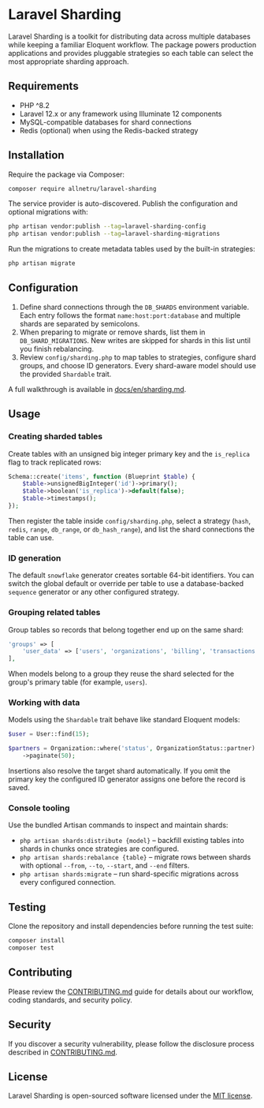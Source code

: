 # Laravel Sharding

Laravel Sharding is a toolkit for distributing data across multiple databases while keeping a familiar Eloquent workflow. The package powers production applications and provides pluggable strategies so each table can select the most appropriate sharding approach.

## Requirements

- PHP ^8.2
- Laravel 12.x or any framework using Illuminate 12 components
- MySQL-compatible databases for shard connections
- Redis (optional) when using the Redis-backed strategy

## Installation

Require the package via Composer:

```bash
composer require allnetru/laravel-sharding
```

The service provider is auto-discovered. Publish the configuration and optional migrations with:

```bash
php artisan vendor:publish --tag=laravel-sharding-config
php artisan vendor:publish --tag=laravel-sharding-migrations
```

Run the migrations to create metadata tables used by the built-in strategies:

```bash
php artisan migrate
```

## Configuration

1. Define shard connections through the `DB_SHARDS` environment variable. Each entry follows the format `name:host:port:database` and multiple shards are separated by semicolons.
2. When preparing to migrate or remove shards, list them in `DB_SHARD_MIGRATIONS`. New writes are skipped for shards in this list until you finish rebalancing.
3. Review `config/sharding.php` to map tables to strategies, configure shard groups, and choose ID generators. Every shard-aware model should use the provided `Shardable` trait.

A full walkthrough is available in [docs/en/sharding.md](docs/en/sharding.md).

## Usage

### Creating sharded tables

Create tables with an unsigned big integer primary key and the `is_replica` flag to track replicated rows:

```php
Schema::create('items', function (Blueprint $table) {
    $table->unsignedBigInteger('id')->primary();
    $table->boolean('is_replica')->default(false);
    $table->timestamps();
});
```

Then register the table inside `config/sharding.php`, select a strategy (`hash`, `redis`, `range`, `db_range`, or `db_hash_range`), and list the shard connections the table can use.

### ID generation

The default `snowflake` generator creates sortable 64-bit identifiers. You can switch the global default or override per table to use a database-backed `sequence` generator or any other configured strategy.

### Grouping related tables

Group tables so records that belong together end up on the same shard:

```php
'groups' => [
    'user_data' => ['users', 'organizations', 'billing', 'transactions'],
],
```

When models belong to a group they reuse the shard selected for the group's primary table (for example, `users`).

### Working with data

Models using the `Shardable` trait behave like standard Eloquent models:

```php
$user = User::find(15);

$partners = Organization::where('status', OrganizationStatus::partner)
    ->paginate(50);
```

Insertions also resolve the target shard automatically. If you omit the primary key the configured ID generator assigns one before the record is saved.

### Console tooling

Use the bundled Artisan commands to inspect and maintain shards:

- `php artisan shards:distribute {model}` – backfill existing tables into shards in chunks once strategies are configured.
- `php artisan shards:rebalance {table}` – migrate rows between shards with optional `--from`, `--to`, `--start`, and `--end` filters.
- `php artisan shards:migrate` – run shard-specific migrations across every configured connection.

## Testing

Clone the repository and install dependencies before running the test suite:

```bash
composer install
composer test
```

## Contributing

Please review the [CONTRIBUTING.md](CONTRIBUTING.md) guide for details about our workflow, coding standards, and security policy.

## Security

If you discover a security vulnerability, please follow the disclosure process described in [CONTRIBUTING.md](CONTRIBUTING.md#security-vulnerabilities).

## License

Laravel Sharding is open-sourced software licensed under the [MIT license](LICENSE.md).
